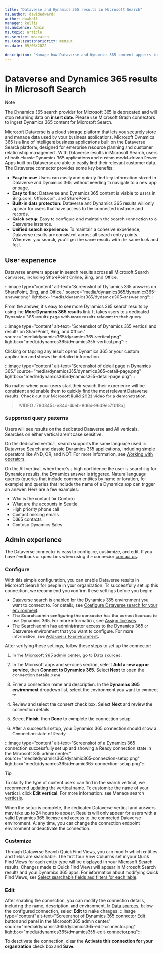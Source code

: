 ```yaml
---
title: "Dataverse and Dynamics 365 results in Microsoft Search"
ms.author: davidedwards
author: dawholl
manager: kellis
ms.audience: Admin
ms.topic: article
ms.service: mssearch
ms.localizationpriority: medium
ms.date: 05/03/2022

description: "Manage how Dataverse and Dynamics 365 content appears in search results"
---
```

# Dataverse and Dynamics 365 results in Microsoft Search

> [!Note]
>  The Dynamics 365 search provider for Microsoft 365 is deprecated and will stop returning data on **insert date**. Please use Microsoft Graph connectors to ingest Dynamics 365 content for Microsoft Search.

Microsoft Dataverse is a cloud storage platform that lets you securely store and manage data used by your business applications. Microsoft Dynamics 365 is a line of intelligent business applications built on the Dataverse Search platform, designed for enterprise resource planning and customer relationship management. With Dataverse results in Microsoft Search, users of both classic Dynamics 365 applications and custom model-driven Power Apps built on Dataverse are able to easily find their relevant customer data. The Dataverse connector provides some key benefits:

* **Easy to use:** Users can easily and quickly find key information stored in Dataverse and Dynamics 365, without needing to navigate to a new app or page.
* **Easy to find:** Dataverse and Dynamics 365 content is visible to users in Bing.com, Office.com, and SharePoint.
* **Built-in data protection:** Dataverse and Dynamics 365 results will only appear for users that have access to the connected instance and records. 
* **Quick setup:** Easy to configure and maintain the search connection to a Dataverse instance.
* **Unified search experience:** To maintain a cohesive experience, Dataverse results are consistent across all search entry points. Wherever you search, you'll get the same results with the same look and feel.

## User experience

Dataverse answers appear in search results across all Microsoft Search canvases, including SharePoint Online, Bing, and Office.

:::image type="content" alt-text="Screenshot of Dynamics 365 answers on SharePoint, Bing, and Office." source="media/dynamics365/dynamics365-answer.png" lightbox="media/dynamics365/dynamics365-answer.png":::

From the answer, it's easy to see more Dynamics 365 search results by using the **More Dynamics 365 results** link. It takes users to a dedicated Dynamics 365 results page with more results relevant to their query.

:::image type="content" alt-text="Screenshot of Dynamics 365 vertical and results on SharePoint, Bing, and Office." source="media/dynamics365/dynamics365-vertical.png" lightbox="media/dynamics365/dynamics365-vertical.png":::

Clicking or tapping any result opens Dynamics 365 or your custom application and shows the detailed information.

:::image type="content" alt-text="Screenshot of detail page in Dynamics 365." source="media/dynamics365/dynamics365-detail-page.png" lightbox="media/dynamics365/dynamics365-detail-page.png":::

No matter where your users start their search their experience will be consistent and enable them to quickly find the most relevant Dataverse results. Check out our Microsoft Build 2022 video for a demonstration.

> [!VIDEO a7903454-e34d-4beb-8d64-96d9eb7fb18a]

### Supported query patterns

Users will see results on the dedicated Dataverse and All verticals. Searches on either vertical aren't case sensitive.

On the dedicated vertical, search supports the same language used in Dataverse Search and classic Dynamics 365 applications, including simple operators like AND, OR, and NOT. For more information, see [Working with operators](/power-apps/user/relevance-search#working-with-operators).

On the All vertical, when there's a high confidence the user is searching for Dynamics results, the Dynamics answer is triggered. Natural language queries (queries that include common entities by name or location, for example) and queries that include the name of a Dynamics app can trigger an answer. Here are a few examples:

* Who is the contact for Contoso
* What are the accounts in Seattle
* High priority phone call
* Contact missing emails
* D365 contacts
* Contoso Dynamics Sales

## Admin experience

The Dataverse connector is easy to configure, customize, and edit. If you have feedback or questions when using the connector [contact us](https://aka.ms/Dynamics365ConnectorFeedback).

### Configure

With this simple configuration, you can enable Dataverse results in Microsoft Search for people in your organization. To successfully set up this connection, we recommend you confirm these settings before you begin:

* Dataverse search is enabled for the Dynamics 365 environment you want to connect to. For details, see [Configure Dataverse search for your environment](/power-platform/admin/configure-relevance-search-organization).
* The Search admin configuring the connector has the correct licenses to use Dynamics 365. For more information, see [Assign licenses](/power-platform/admin/assign-licenses).
* The Search admin has administrator access to the Dynamics 365 or Dataverse environment that you want to configure. For more information, see [Add users to environment](/power-platform/admin/add-users-to-environment).

After verifying these settings, follow these steps to set up the connector:

1. In the [Microsoft 365 admin center](https://admin.microsoft.com), go to [Data sources](https://admin.microsoft.com/Adminportal/Home#/MicrosoftSearch/connectors).

2. In the Microsoft apps and services section, select **Add a new app or service**, then **Connect to Dynamics 365**. Select **Next** to open the connection details pane.

3. Enter a connection name and description. In the **Dynamics 365 environment** dropdown list, select the environment you want to connect to.

4. Review and select the consent check box. Select **Next** and review the connection details.

5. Select **Finish**, then **Done** to complete the connection setup.

6. After a successful setup, your Dynamics 365 connection should show a Connection state of Ready.

:::image type="content" alt-text="Screenshot of a Dynamics 365 connection successfully set up and showing a Ready connection state in the Microsoft 365 admin center." source="media/dynamics365/dynamic365-connection-setup.png" lightbox="media/dynamics365/dynamic365-connection-setup.png":::

> [!TIP]
> To clarify the type of content users can find in the search vertical, we recommend updating the vertical name. To customize the name of your vertical, click **Edit vertical**. For more information, see [Manage search verticals](/microsoftsearch/manage-verticals).

When the setup is complete, the dedicated Dataverse vertical and answers may take up to 24 hours to appear. Results will only appear for users with a valid Dynamics 365 license and access to the connected Dataverse environment. At any time, you can change the connection endpoint environment or deactivate the connection.

### Customize

Through Dataverse Search Quick Find Views, you can modify which entities and fields are searchable. The first four View Columns set in your Quick Find Views for each entity type will be displayed in your Microsoft Search results. Changes made to Quick Find Views will appear in Microsoft Search results and your Dynamics 365 apps. For information about modifying Quick Find Views, see [Select searchable fields and filters for each table](/power-platform/admin/configure-relevance-search-organization#select-searchable-fields-and-filters-for-each-table).

### Edit

After enabling the connection, you can modify the connection details, including the name, description, and environment. In [Data sources](https://admin.microsoft.com/Adminportal/Home#/MicrosoftSearch/connectors), below the configured connection, select **Edit** to make changes.
:::image type="content" alt-text="Screenshot of Dynamics 365 connector Edit button and panel in the Microsoft 365 admin center." source="media/dynamics365/dynamics365-edit-connector.png" lightbox="media/dynamics365/dynamics365-edit-connector.png":::

To deactivate the connection, clear the **Activate this connection for your organization** check box and **Save**.
